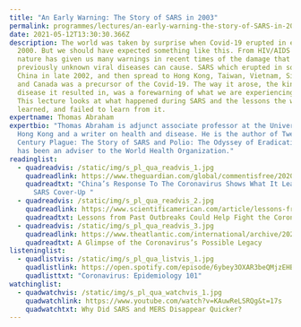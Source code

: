 ```yaml
---
title: "An Early Warning: The Story of SARS in 2003"
permalink: programmes/lectures/an-early-warning-the-story-of-SARS-in-2003/
date: 2021-05-12T13:30:30.366Z
description: The world was taken by surprise when Covid-19 erupted in early
  2000. But we should have expected something like this. From HIV/AIDS to Ebola,
  nature has given us many warnings in recent times of the damage that
  previously unknown viral diseases can cause. SARS which erupted in southern
  China in late 2002, and then spread to Hong Kong, Taiwan, Vietnam, Singapore
  and Canada was a precursor of the Covid-19. The way it arose, the kind of
  disease it resulted in, was a forewarning of what we are experiencing today.
  This lecture looks at what happened during SARS and the lessons the world
  learned, and failed to learn from it.
expertname: Thomas Abraham
expertbio: "Thomas Abraham is adjunct associate professor at the University of
  Hong Kong and a writer on health and disease. He is the author of Twenty First
  Century Plague: The Story of SARS and Polio: The Odyssey of Eradication. He
  has been an adviser to the World Health Organization."
readinglist:
  - quadreadvis: /static/img/s_pl_qua_readvis_1.jpg
    quadreadlink: https://www.theguardian.com/global/commentisfree/2020/jan/23/china-coronavirus-sars-cover-up-beijing-disease-dissent
    quadreadtxt: "China’s Response To The Coronavirus Shows What It Learned From the
      SARS Cover-Up "
  - quadreadvis: /static/img/s_pl_qua_readvis_2.jpg
    quadreadlink: https://www.scientificamerican.com/article/lessons-from-past-outbreaks-could-help-fight-the-coronavirus-pandemic1/
    quadreadtxt: Lessons from Past Outbreaks Could Help Fight the Coronavirus Pandemic
  - quadreadvis: /static/img/s_pl_qua_readvis_3.jpg
    quadreadlink: https://www.theatlantic.com/international/archive/2020/03/hong-kong-sars-china-coronavirus-covid19/608131/
    quadreadtxt: A Glimpse of the Coronavirus’s Possible Legacy
listeninglist:
  - quadlistvis: /static/img/s_pl_qua_listvis_1.jpg
    quadlistlink: https://open.spotify.com/episode/6ybey3OXAR3beQMjzEHBjB
    quadlisttxt: "Coronavirus: Epidemiology 101"
watchinglist:
  - quadwatchvis: /static/img/s_pl_qua_watchvis_1.jpg
    quadwatchlink: https://www.youtube.com/watch?v=KAuwReLSRQg&t=17s
    quadwatchtxt: Why Did SARS and MERS Disappear Quicker?
---
```

